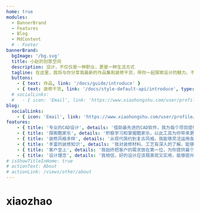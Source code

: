 ```yaml
---
home: true
modules:
  - BannerBrand
  - Features
  - Blog
  - MdContent
  # - Footer
bannerBrand:
  bgImage: '/bg.svg'
  title: 小赵的创意空间
  description: 设计，不仅仅是一种职业，更是一种生活方式
  tagline: 在这里，我将与你分享我最新的作品集和装修干货，带你一起探索设计的魅力。不论你是在寻找新的设计灵感，还是想要了解更多装修知识，都可以在这里找到。
  buttons:
    - { text: 作品, link: '/docs/guide/introduce' }
    - { text: 装修干货, link: '/docs/style-default-api/introduce', type: 'plain' }
  # socialLinks:
  #   - { icon: 'Email', link: 'https://www.xiaohongshu.com/user/profile/5d8d90d00000000001005a6e' } 
blog:
  socialLinks:
    - { icon: 'Email', link: 'https://www.xiaohongshu.com/user/profile/5d8d90d00000000001005a6e' }
features:
    - { title: '专业的CAD设计', details: '借助最先进的CAD软件，我为每个项目提供清晰、精确的设计图。' }
    - { title: '探索酷家乐', details: '积极学习和掌握酷家乐，以此工具为你带来更生动、更直观的设计展示。' }
    - { title: '装修风格多样', details: '从现代简约到复古风格，我能够灵活运用各种装修风格，满足你的各种需求。' }
    - { title: '丰富的装修知识', details: '我对装修材料、工艺有深入的了解，能够为你提供最实用的建议和指导。' }
    - { title: '客户至上', details: '我始终把客户的需求放在第一位，为你提供最个性化的设计服务。' }
    - { title: '设计理念', details: '我相信，好的设计应该既美观又实用，能够提升我们的生活质量。' }
# isShowTitleInHome: true
# actionText: About
# actionLink: /views/other/about
---
```


# xiaozhao
